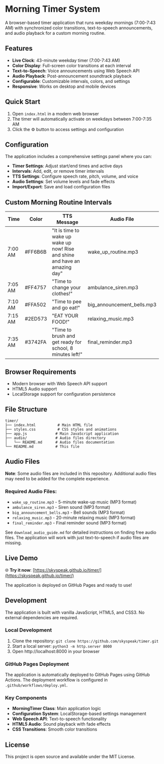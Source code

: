# Morning Timer System

A browser-based timer application that runs weekday mornings (7:00-7:43 AM) with synchronized color transitions, text-to-speech announcements, and audio playback for a custom morning routine.

## Features

- **Live Clock**: 43-minute weekday timer (7:00-7:43 AM)
- **Color Display**: Full-screen color transitions at each interval
- **Text-to-Speech**: Voice announcements using Web Speech API
- **Audio Playback**: Post-announcement soundtrack playback
- **Configurable**: Customizable intervals, colors, and settings
- **Responsive**: Works on desktop and mobile devices

## Quick Start

1. Open `index.html` in a modern web browser
2. The timer will automatically activate on weekdays between 7:00-7:35 AM
3. Click the ⚙️ button to access settings and configuration

## Configuration

The application includes a comprehensive settings panel where you can:

- **Timer Settings**: Adjust start/end times and active days
- **Intervals**: Add, edit, or remove timer intervals
- **TTS Settings**: Configure speech rate, pitch, volume, and voice
- **Audio Settings**: Set volume levels and fade effects
- **Import/Export**: Save and load configuration files

## Custom Morning Routine Intervals

| Time | Color | TTS Message | Audio File |
|------|-------|-------------|------------|
| 7:00 AM | #FF6B6B | "It is time to wake up wake up now! Rise and shine and have an amazing day" | wake_up_routine.mp3 |
| 7:05 AM | #FF4757 | "Time to change your clothes!" | ambulance_siren.mp3 |
| 7:10 AM | #FFA502 | "Time to pee and go eat!" | big_announcement_bells.mp3 |
| 7:15 AM | #2ED573 | "EAT YOUR FOOD!" | relaxing_music.mp3 |
| 7:35 AM | #3742FA | "Time to brush and get ready for school, 8 minutes left!" | final_reminder.mp3 |

## Browser Requirements

- Modern browser with Web Speech API support
- HTML5 Audio support
- LocalStorage support for configuration persistence

## File Structure

```
timer/
├── index.html          # Main HTML file
├── styles.css          # CSS styles and animations
├── app.js             # Main JavaScript application
├── audio/             # Audio files directory
│   └── README.md      # Audio files documentation
└── README.md          # This file
```

## Audio Files

**Note**: Some audio files are included in this repository. Additional audio files may need to be added for the complete experience.

### Required Audio Files:
- `wake_up_routine.mp3` - 5-minute wake-up music (MP3 format)
- `ambulance_siren.mp3` - Siren sound (MP3 format)  
- `big_announcement_bells.mp3` - Bell sounds (MP3 format)
- `relaxing_music.mp3` - 20-minute relaxing music (MP3 format)
- `final_reminder.mp3` - Final reminder sound (MP3 format)

See `download_audio_guide.md` for detailed instructions on finding free audio files. The application will work with just text-to-speech if audio files are missing.

## Live Demo

🌐 **Try it now**: [https://skyspeak.github.io/timer/](https://skyspeak.github.io/timer/)

The application is deployed on GitHub Pages and ready to use!

## Development

The application is built with vanilla JavaScript, HTML5, and CSS3. No external dependencies are required.

### Local Development

1. Clone the repository: `git clone https://github.com/skyspeak/timer.git`
2. Start a local server: `python3 -m http.server 8000`
3. Open http://localhost:8000 in your browser

### GitHub Pages Deployment

The application is automatically deployed to GitHub Pages using GitHub Actions. The deployment workflow is configured in `.github/workflows/deploy.yml`.

### Key Components

- **MorningTimer Class**: Main application logic
- **Configuration System**: LocalStorage-based settings management
- **Web Speech API**: Text-to-speech functionality
- **HTML5 Audio**: Sound playback with fade effects
- **CSS Transitions**: Smooth color transitions

## License

This project is open source and available under the MIT License.
